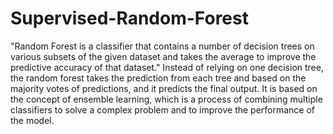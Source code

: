 # Supervised-Random-Forest
"Random Forest is a classifier that contains a number of decision trees on various subsets of the given dataset and takes the average to improve the predictive accuracy of that dataset." Instead of relying on one decision tree, the random forest takes the prediction from each tree and based on the majority votes of predictions, and it predicts the final output. It is based on the concept of ensemble learning, which is a process of combining multiple classifiers to solve a complex problem and to improve the performance of the model.

